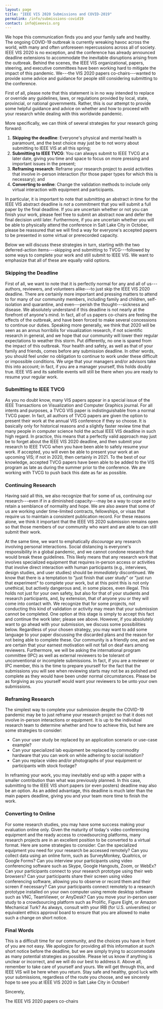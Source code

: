 ```yaml
---
layout: page
title: "IEEE VIS 2020 Submissions and COVID-2019"
permalink: /info/submissions-covid19
contact: info@ieeevis.org
---
```


We hope this communication finds you and your family safe and healthy. The ongoing COVID-19 outbreak is currently wreaking havoc across the world, with many and often unforeseen repercussions across all of society. IEEE VIS 2020 is no exception, and the conference has already announced deadline extensions to accommodate the inevitable disruptions arising from the outbreak. Behind the scenes, the IEEE VIS organizational, papers, steering, and executive committees have been working hard to mitigate the impact of this pandemic. We---the VIS 2020 papers co-chairs---wanted to provide some advice and guidance for people still considering submitting to the conference.

First of all, please note that this statement is in no way intended to replace or override any guidelines, laws, or regulations provided by local, state, provincial, or national governments. Rather, this is our attempt to provide some helpful guidance and advice on whether and how to proceed with your research while dealing with this worldwide pandemic.

More specifically, we can think of several strategies for your research going forward:
1. **Skipping the deadline**: Everyone's physical and mental health is paramount, and the best choice may just be to not worry about submitting to IEEE VIS at all this spring;
2. **Submitting to IEEE TVCG**: You can always submit to IEEE TVCG at a later date, giving you time and space to focus on more pressing and important issues in the present;
3. **Reframing research**: Reframe your research project to avoid activities that involve in-person interaction (for those paper types for which this is necessary); and
4. **Converting to online**: Change the validation methods to include only virtual interaction with equipment and participants.

In particular, it is important to note that submitting an abstract in time for the IEEE VIS abstract deadline is *not* a commitment that you will submit a full paper by the final deadline. If you are uncertain whether or not you can finish your work, please feel free to submit an abstract now and defer the final decision until later. Furthermore, if you are uncertain whether you will be able to physically attend the conference in Salt Lake City in October, please be reassured that we will find a way for everyone's accepted papers to be presented in some virtual or prerecorded capacity.

Below we will discuss these strategies in turn, starting with the two deferred-action items---skipping and submitting to TVCG---followed by some ways to complete your work and still submit to IEEE VIS. We want to emphasize that all of these are equally valid options.

### Skipping the Deadline
First of all, we want to note that it is perfectly normal for any and all of us---authors, reviewers, and volunteers alike---to just skip the IEEE VIS 2020 deadline. There are certainly more important and pressing matters to attend to for many of our community members, including family and children, self-isolation and quarantine, and even---perish the thought---sickness and disease. We absolutely understand if this deadline is not nearly at the forefront of anyone's mind. In fact, all of us papers co-chairs are feeling the effects of the outbreak, and have been forced to make several concessions to continue our duties.
Speaking more generally, we think that 2020 will be seen as an annus horribilis for visualization research, if not scientific research in general, and we hope that our community will lower their regular expectations to weather this storm. Put differently, no one is spared from the impact of this outbreak. Your health and safety, as well as that of your family and friends, comes before any submission deadline. In other words, you should feel under no obligation to continue to work under these difficult or impossible conditions. We urge that your managers and/or advisors take this into account; in fact, if you are a manager yourself, this holds doubly true. IEEE VIS and its satellite events will still be there when you are ready to resume your regular work.

### Submitting to IEEE TVCG
As you no doubt know, many VIS papers appear in a special issue of the IEEE Transactions on Visualization and Computer Graphics journal. For all intents and purposes, a TVCG VIS paper is indistinguishable from a normal TVCG paper. In fact, all authors of TVCG papers are given the option to present their work at the annual VIS conference if they so choose. It is basically only for historical reasons and a slightly faster review time that many people in computer science hold the actual IEEE VIS deadline in such high regard.
In practice, this means that a perfectly valid approach may just be to forget about the IEEE VIS 2020 deadline, and then submit your research to IEEE TVCG when you have been able to safely resume your work. If accepted, you will even be able to present your work at an upcoming VIS; if not in 2020, then certainly in 2021. To the best of our knowledge, accepted TVCG papers have been able to be added to the VIS program as late as during the summer prior to the conference. We are working with TVCG to push back this date as far as possible.

### Continuing Research
Having said all this, we also recognize that for some of us, continuing our research---even if in a diminished capacity---may be a way to cope and to retain a semblance of normality and hope. We are also aware that some of us are working under time-limited contracts, fellowships, or visas that require us to maintain a consistent publication record. For these reasons alone, we think it important that the IEEE VIS 2020 submission remains open so that those members of our community who want and are able to can still submit their work.

At the same time, we want to emphatically *discourage* any research involving personal interactions. Social distancing is everyone's responsibility in a global pandemic, and we cannot condone research that would break these guidelines. This likely means that any research work that involves specialized equipment that requires in-person access or activities that involve direct interaction with human participants (e.g., interviews, design studies, and user studies) should be *immediately* discontinued. We know that there is a temptation to "just finish that user study" or "just run that experiment" to complete your work, but at this point this is not only unethical, but actively dangerous and, in some places, even illegal. This holds not just for your own safety, but also for that of your students and research participants, and, by extension, that of anyone you or they will come into contact with.
We recognize that for some projects, not conducting this kind of validation or activity may mean that your submission cannot be completed. One option at this stage is simply to accept this fact and continue the work later; please see above. However, if you absolutely want to go ahead with your submission, we discuss some possibilities below.
Regardless of your chosen strategy, you may want to add some language to your paper discussing the discarded plans and the reason for not being able to complete these. Our community is a friendly one, and we are certain that your earnest motivation will not fall on deaf ears among reviewers.
Furthermore, we will be asking the international program committee (IPC) as well as external reviewers to be tolerant of unconventional or incomplete submissions. In fact, if you are a reviewer or IPC member, this is the time to prepare yourself for the fact that the submissions you will see when reviewing starts may not be as polished and complete as they would have been under normal circumstances. Please be as forgiving as you yourself would want your reviewers to be unto your own submissions.

### Reframing Research
The simplest way to complete your submission despite the COVID-19 pandemic may be to just reframe your research project so that it does not involve in-person interactions or equipment. It is up to the individual research team to determine whether and how to achieve this, but here are some strategies to consider:
* Can your user study be replaced by an application scenario or use-case example?
* Can your specialized lab equipment be replaced by commodity hardware that you can work on while adhering to social isolation?
* Can you replace video and/or photographs of your equipment or participants with stock footage?

In reframing your work, you may inevitably end up with a paper with a smaller contribution than what was previously planned. In this case, submitting to the IEEE VIS short papers (or even posters) deadline may also be an option. As an added advantage, this deadline is much later than the main papers deadline, giving you and your team more time to finish the work.

### Converting to Online
For some research studies, you may have some success making your evaluation online only. Given the maturity of today's video conferencing equipment and the ready access to crowdsourcing platforms, many research projects are in an excellent position to be converted to a virtual format. Here are some strategies to consider:
Can the specialized equipment you need for your research be accessed remotely?
Can you collect data using an online form, such as SurveyMonkey, Qualtrics, or Google Forms?
Can you interview your participants using video conferencing software such as Skype, Google Hangouts, Zoom, or WebEx?
Can your participants connect to your research prototype using their web browsers?
Can your participants share their screen using video conferencing software, allowing you to observe or record them and their screen if necessary? 
Can your participants connect remotely to a research prototype installed on your own computer using remote desktop software such as VNC, TeamViewer, or AnyDesk?
Can you move your in-person user study to a crowdsourcing platform such as Prolific, Figure Eight, or Amazon Mechanical Turk?
As always, consult with your IRB (for U.S. universities) or equivalent ethics approval board to ensure that you are allowed to make such a change on short notice.

### Final Words
This is a difficult time for our community, and the choices you have in front of you are not easy. We apologize for providing all this information at such short notice before the deadline, but we are simply trying to accommodate as many potential strategies as possible. Please let us know if anything is unclear or incorrect, and we will do our best to address it.
Above all, remember to take care of yourself and yours. We will get through this, and IEEE VIS will be here when you return.
Stay safe and healthy, good luck with your submissions, regardless of the route you choose, and we sincerely hope to see you at IEEE VIS 2020 in Salt Lake City in October!

Sincerely,

The IEEE VIS 2020 papers co-chairs